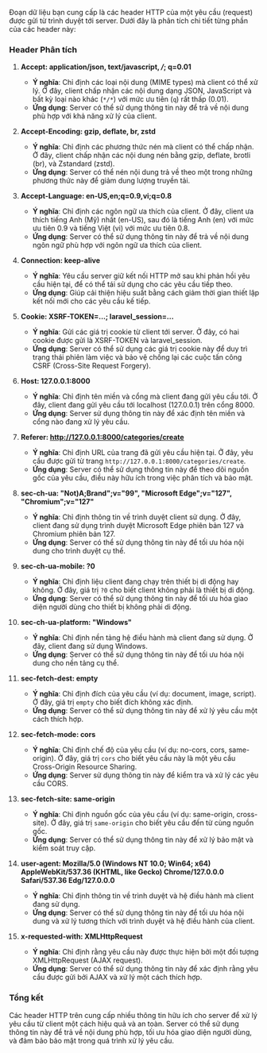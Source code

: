 Đoạn dữ liệu bạn cung cấp là các header HTTP của một yêu cầu (request) được gửi từ trình duyệt tới server. Dưới đây là phân tích chi tiết từng phần của các header này:

### Header Phân tích

1. **Accept: application/json, text/javascript, */*; q=0.01**
   - **Ý nghĩa**: Chỉ định các loại nội dung (MIME types) mà client có thể xử lý. Ở đây, client chấp nhận các nội dung dạng JSON, JavaScript và bất kỳ loại nào khác (`*/*`) với mức ưu tiên (`q`) rất thấp (0.01).
   - **Ứng dụng**: Server có thể sử dụng thông tin này để trả về nội dung phù hợp với khả năng xử lý của client.

2. **Accept-Encoding: gzip, deflate, br, zstd**
   - **Ý nghĩa**: Chỉ định các phương thức nén mà client có thể chấp nhận. Ở đây, client chấp nhận các nội dung nén bằng gzip, deflate, brotli (br), và Zstandard (zstd).
   - **Ứng dụng**: Server có thể nén nội dung trả về theo một trong những phương thức này để giảm dung lượng truyền tải.

3. **Accept-Language: en-US,en;q=0.9,vi;q=0.8**
   - **Ý nghĩa**: Chỉ định các ngôn ngữ ưa thích của client. Ở đây, client ưa thích tiếng Anh (Mỹ) nhất (en-US), sau đó là tiếng Anh (en) với mức ưu tiên 0.9 và tiếng Việt (vi) với mức ưu tiên 0.8.
   - **Ứng dụng**: Server có thể sử dụng thông tin này để trả về nội dung ngôn ngữ phù hợp với ngôn ngữ ưa thích của client.

4. **Connection: keep-alive**
   - **Ý nghĩa**: Yêu cầu server giữ kết nối HTTP mở sau khi phản hồi yêu cầu hiện tại, để có thể tái sử dụng cho các yêu cầu tiếp theo.
   - **Ứng dụng**: Giúp cải thiện hiệu suất bằng cách giảm thời gian thiết lập kết nối mới cho các yêu cầu kế tiếp.

5. **Cookie: XSRF-TOKEN=...; laravel_session=...**
   - **Ý nghĩa**: Gửi các giá trị cookie từ client tới server. Ở đây, có hai cookie được gửi là XSRF-TOKEN và laravel_session.
   - **Ứng dụng**: Server có thể sử dụng các giá trị cookie này để duy trì trạng thái phiên làm việc và bảo vệ chống lại các cuộc tấn công CSRF (Cross-Site Request Forgery).

6. **Host: 127.0.0.1:8000**
   - **Ý nghĩa**: Chỉ định tên miền và cổng mà client đang gửi yêu cầu tới. Ở đây, client đang gửi yêu cầu tới localhost (127.0.0.1) trên cổng 8000.
   - **Ứng dụng**: Server sử dụng thông tin này để xác định tên miền và cổng nào đang xử lý yêu cầu.

7. **Referer: http://127.0.0.1:8000/categories/create**
   - **Ý nghĩa**: Chỉ định URL của trang đã gửi yêu cầu hiện tại. Ở đây, yêu cầu được gửi từ trang `http://127.0.0.1:8000/categories/create`.
   - **Ứng dụng**: Server có thể sử dụng thông tin này để theo dõi nguồn gốc của yêu cầu, điều này hữu ích trong việc phân tích và bảo mật.

8. **sec-ch-ua: "Not)A;Brand";v="99", "Microsoft Edge";v="127", "Chromium";v="127"**
   - **Ý nghĩa**: Chỉ định thông tin về trình duyệt client sử dụng. Ở đây, client đang sử dụng trình duyệt Microsoft Edge phiên bản 127 và Chromium phiên bản 127.
   - **Ứng dụng**: Server có thể sử dụng thông tin này để tối ưu hóa nội dung cho trình duyệt cụ thể.

9. **sec-ch-ua-mobile: ?0**
   - **Ý nghĩa**: Chỉ định liệu client đang chạy trên thiết bị di động hay không. Ở đây, giá trị `?0` cho biết client không phải là thiết bị di động.
   - **Ứng dụng**: Server có thể sử dụng thông tin này để tối ưu hóa giao diện người dùng cho thiết bị không phải di động.

10. **sec-ch-ua-platform: "Windows"**
    - **Ý nghĩa**: Chỉ định nền tảng hệ điều hành mà client đang sử dụng. Ở đây, client đang sử dụng Windows.
    - **Ứng dụng**: Server có thể sử dụng thông tin này để tối ưu hóa nội dung cho nền tảng cụ thể.

11. **sec-fetch-dest: empty**
    - **Ý nghĩa**: Chỉ định đích của yêu cầu (ví dụ: document, image, script). Ở đây, giá trị `empty` cho biết đích không xác định.
    - **Ứng dụng**: Server có thể sử dụng thông tin này để xử lý yêu cầu một cách thích hợp.

12. **sec-fetch-mode: cors**
    - **Ý nghĩa**: Chỉ định chế độ của yêu cầu (ví dụ: no-cors, cors, same-origin). Ở đây, giá trị `cors` cho biết yêu cầu này là một yêu cầu Cross-Origin Resource Sharing.
    - **Ứng dụng**: Server sử dụng thông tin này để kiểm tra và xử lý các yêu cầu CORS.

13. **sec-fetch-site: same-origin**
    - **Ý nghĩa**: Chỉ định nguồn gốc của yêu cầu (ví dụ: same-origin, cross-site). Ở đây, giá trị `same-origin` cho biết yêu cầu đến từ cùng nguồn gốc.
    - **Ứng dụng**: Server có thể sử dụng thông tin này để xử lý bảo mật và kiểm soát truy cập.

14. **user-agent: Mozilla/5.0 (Windows NT 10.0; Win64; x64) AppleWebKit/537.36 (KHTML, like Gecko) Chrome/127.0.0.0 Safari/537.36 Edg/127.0.0.0**
    - **Ý nghĩa**: Chỉ định thông tin về trình duyệt và hệ điều hành mà client đang sử dụng.
    - **Ứng dụng**: Server có thể sử dụng thông tin này để tối ưu hóa nội dung và xử lý tương thích với trình duyệt và hệ điều hành của client.

15. **x-requested-with: XMLHttpRequest**
    - **Ý nghĩa**: Chỉ định rằng yêu cầu này được thực hiện bởi một đối tượng XMLHttpRequest (AJAX request).
    - **Ứng dụng**: Server có thể sử dụng thông tin này để xác định rằng yêu cầu được gửi bởi AJAX và xử lý một cách thích hợp.

### Tổng kết

Các header HTTP trên cung cấp nhiều thông tin hữu ích cho server để xử lý yêu cầu từ client một cách hiệu quả và an toàn. Server có thể sử dụng thông tin này để trả về nội dung phù hợp, tối ưu hóa giao diện người dùng, và đảm bảo bảo mật trong quá trình xử lý yêu cầu.